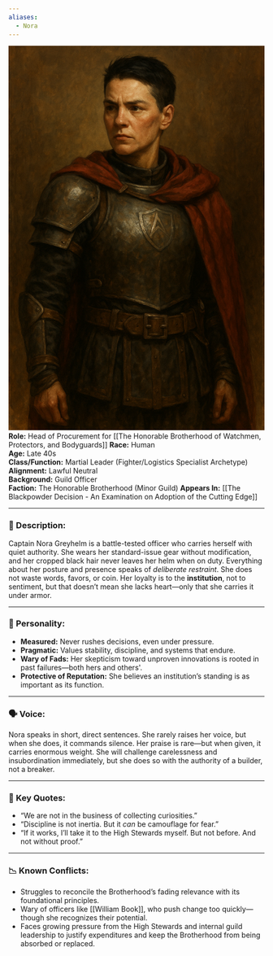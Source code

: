 ```yaml
---
aliases:
  - Nora
---
```

![Nora Greyhelm](noragreyhelm.png)
**Role:** Head of Procurement for  [[The Honorable Brotherhood of Watchmen, Protectors, and Bodyguards]]
**Race:** Human  
**Age:** Late 40s  
**Class/Function:** Martial Leader (Fighter/Logistics Specialist Archetype)  
**Alignment:** Lawful Neutral  
**Background:** Guild Officer  
**Faction:** The Honorable Brotherhood (Minor Guild)
**Appears In:** [[The Blackpowder Decision - An Examination on Adoption of the Cutting Edge]]

---

### 🧭 Description:

Captain Nora Greyhelm is a battle-tested officer who carries herself with quiet authority. She wears her standard-issue gear without modification, and her cropped black hair never leaves her helm when on duty. Everything about her posture and presence speaks of _deliberate restraint_. She does not waste words, favors, or coin. Her loyalty is to the **institution**, not to sentiment, but that doesn’t mean she lacks heart—only that she carries it under armor.

---

### 🎯 Personality:

- **Measured:** Never rushes decisions, even under pressure.
- **Pragmatic:** Values stability, discipline, and systems that endure.
- **Wary of Fads:** Her skepticism toward unproven innovations is rooted in past failures—both hers and others'.
- **Protective of Reputation:** She believes an institution’s standing is as important as its function.

---

### 🗣️ Voice:

Nora speaks in short, direct sentences. She rarely raises her voice, but when she does, it commands silence. Her praise is rare—but when given, it carries enormous weight. She will challenge carelessness and insubordination immediately, but she does so with the authority of a builder, not a breaker.

---

### 📜 Key Quotes:

- “We are not in the business of collecting curiosities.”
- “Discipline is not inertia. But it _can_ be camouflage for fear.”
- “If it works, I’ll take it to the High Stewards myself. But not before. And not without proof.”

---

### 📉 Known Conflicts:

- Struggles to reconcile the Brotherhood’s fading relevance with its foundational principles.
- Wary of officers like [[William Book]], who push change too quickly—though she recognizes their potential.
- Faces growing pressure from the High Stewards and internal guild leadership to justify expenditures and keep the Brotherhood from being absorbed or replaced.